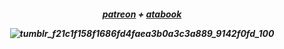<h5 align="center"

[patreon](https://www.patreon.com/c/user?u=99083552) + [atabook](https://keithgane.atabook.org/)

![tumblr_f21c1f158f1686fd4faea3b0a3c3a889_9142f0fd_100](https://github.com/user-attachments/assets/b694fc6f-5be9-49b8-a148-2d26a7bf1bc7)
